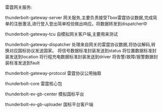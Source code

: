 雷霆网关服务:

thunderbolt-gateway-server
网关服务,主要负责接受Tbox雷霆协议数据,完成简单的注册激活,进行登入登出简单校验做出响应。将数据转发到dispatcher中

thunderbolt-gateway-tcu
自模拟网关客户端,主要用来测试

thunderbolt-gateway-dispatcher
处理来自网关的雷霆协议数据,将协议解码,转换对应国标协议发送国家。
将信号数据标准封装发送到status
将位置数据标准封装发送到location
将行程充电数据标准封装发送到driver
将告警/故障/报警数据封装标准发送到fault

thunderbolt-gateway-protocol
雷霆协议公用抽取

thunderbolt-core
雷霆核心包

thunderbolt-ev-gb-center
模拟国标平台

thunderbolt-ev-gb-uploader
国标平台客户端